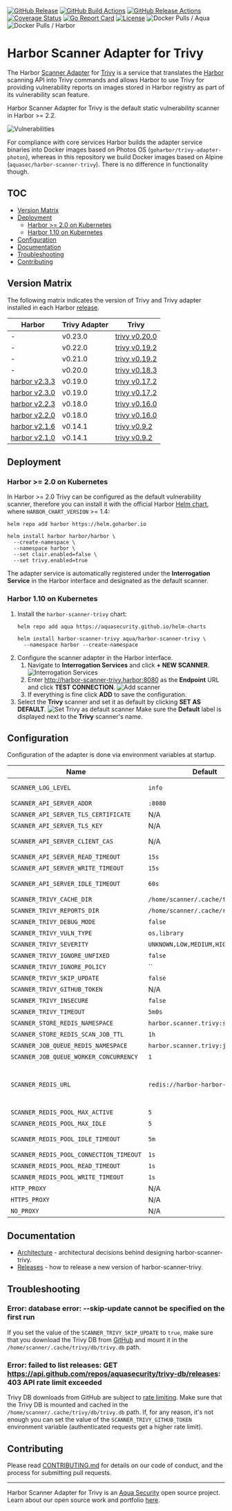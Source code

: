 [![GitHub Release][release-img]][release]
[![GitHub Build Actions][build-action-img]][actions]
[![GitHub Release Actions][release-action-img]][actions]
[![Coverage Status][cov-img]][cov]
[![Go Report Card][report-card-img]][report-card]
[![License][license-img]][license]
![Docker Pulls / Aqua][docker-pulls-aqua]
![Docker Pulls / Harbor][docker-pulls-harbor]

# Harbor Scanner Adapter for Trivy

The Harbor [Scanner Adapter][harbor-pluggable-scanners] for [Trivy][trivy] is a service that translates
the [Harbor][harbor] scanning API into Trivy commands and allows Harbor to use Trivy for providing vulnerability
reports on images stored in Harbor registry as part of its vulnerability scan feature.

Harbor Scanner Adapter for Trivy is the default static vulnerability scanner in Harbor >= 2.2.

![Vulnerabilities](docs/images/vulnerabilities.png)

For compliance with core services Harbor builds the adapter service binaries into Docker images based on
Photos OS (`goharbor/trivy-adapter-photon`), whereas in this repository we build Docker images based on Alpine
(`aquasec/harbor-scanner-trivy`). There is no difference in functionality though.

## TOC
- [Version Matrix](#version-matrix)
- [Deployment](#deployment)
  - [Harbor >= 2.0 on Kubernetes](#harbor--20-on-kubernetes)
  - [Harbor 1.10 on Kubernetes](#harbor-110-on-kubernetes)
- [Configuration](#configuration)
- [Documentation](#documentation)
- [Troubleshooting](#troubleshooting)
- [Contributing](#contributing)

## Version Matrix

The following matrix indicates the version of Trivy and Trivy adapter installed in each Harbor
[release](https://github.com/goharbor/harbor/releases).

| Harbor          | Trivy Adapter | Trivy           |
|-----------------|---------------|-----------------|
| -               | v0.23.0       | [trivy v0.20.0] |
| -               | v0.22.0       | [trivy v0.19.2] |
| -               | v0.21.0       | [trivy v0.19.2] |
| -               | v0.20.0       | [trivy v0.18.3] |
| [harbor v2.3.3] | v0.19.0       | [trivy v0.17.2] |
| [harbor v2.3.0] | v0.19.0       | [trivy v0.17.2] |
| [harbor v2.2.3] | v0.18.0       | [trivy v0.16.0] |
| [harbor v2.2.0] | v0.18.0       | [trivy v0.16.0] |
| [harbor v2.1.6] | v0.14.1       | [trivy v0.9.2]  |
| [harbor v2.1.0] | v0.14.1       | [trivy v0.9.2]  |

[harbor v2.3.3]: https://github.com/goharbor/harbor/releases/tag/v2.3.3
[harbor v2.3.0]: https://github.com/goharbor/harbor/releases/tag/v2.3.0
[harbor v2.2.3]: https://github.com/goharbor/harbor/releases/tag/v2.2.3
[harbor v2.2.0]: https://github.com/goharbor/harbor/releases/tag/v2.2.0
[harbor v2.1.6]: https://github.com/goharbor/harbor/releases/tag/v2.1.6
[harbor v2.1.0]: https://github.com/goharbor/harbor/releases/tag/v2.1.0

[trivy v0.20.0]: https://github.com/aquasecurity/trivy/releases/tag/v0.20.0
[trivy v0.19.2]: https://github.com/aquasecurity/trivy/releases/tag/v0.19.2
[trivy v0.18.3]: https://github.com/aquasecurity/trivy/releases/tag/v0.18.3
[trivy v0.17.2]: https://github.com/aquasecurity/trivy/releases/tag/v0.17.2
[trivy v0.16.0]: https://github.com/aquasecurity/trivy/releases/tag/v0.16.0
[trivy v0.9.2]: https://github.com/aquasecurity/trivy/releases/tag/v0.9.2

## Deployment

### Harbor >= 2.0 on Kubernetes

In Harbor >= 2.0 Trivy can be configured as the default vulnerability scanner, therefore you can install it with the
official Harbor [Helm chart][harbor-helm-chart], where `HARBOR_CHART_VERSION` >= 1.4:

```
helm repo add harbor https://helm.goharbor.io
```

```
helm install harbor harbor/harbor \
  --create-namespace \
  --namespace harbor \
  --set clair.enabled=false \
  --set trivy.enabled=true
```

The adapter service is automatically registered under the **Interrogation Service** in the Harbor interface and
designated as the default scanner.

### Harbor 1.10 on Kubernetes

1. Install the `harbor-scanner-trivy` chart:
   ```
   helm repo add aqua https://aquasecurity.github.io/helm-charts
   ```
   ```
   helm install harbor-scanner-trivy aqua/harbor-scanner-trivy \
     --namespace harbor --create-namespace
   ```
2. Configure the scanner adapter in the Harbor interface.
   1. Navigate to **Interrogation Services** and click **+ NEW SCANNER**.
      ![Interrogation Services](docs/images/interrogation_services.png)
   2. Enter http://harbor-scanner-trivy.harbor:8080 as the **Endpoint** URL and click **TEST CONNECTION**.
      ![Add scanner](docs/images/add_scanner.png)
   3. If everything is fine click **ADD** to save the configuration.
3. Select the **Trivy** scanner and set it as default by clicking **SET AS DEFAULT**.
   ![Set Trivy as default scanner](docs/images/default_scanner.png)
   Make sure the **Default** label is displayed next to the **Trivy** scanner's name.

## Configuration

Configuration of the adapter is done via environment variables at startup.

|                  Name                     |                  Default           | Description |
|-------------------------------------------|------------------------------------|-------------|
| `SCANNER_LOG_LEVEL`                       | `info`                             | The log level of `trace`, `debug`, `info`, `warn`, `warning`, `error`, `fatal` or `panic`. The standard logger logs entries with that level or anything above it. |
| `SCANNER_API_SERVER_ADDR`                 | `:8080`                            | Binding address for the API server                                                   |
| `SCANNER_API_SERVER_TLS_CERTIFICATE`      | N/A                                | The absolute path to the x509 certificate file                                       |
| `SCANNER_API_SERVER_TLS_KEY`              | N/A                                | The absolute path to the x509 private key file                                       |
| `SCANNER_API_SERVER_CLIENT_CAS`           | N/A                                | A list of absolute paths to x509 root certificate authorities that the api use if required to verify a client certificate |
| `SCANNER_API_SERVER_READ_TIMEOUT`         | `15s`                              | The maximum duration for reading the entire request, including the body              |
| `SCANNER_API_SERVER_WRITE_TIMEOUT`        | `15s`                              | The maximum duration before timing out writes of the response                        |
| `SCANNER_API_SERVER_IDLE_TIMEOUT`         | `60s`                              | The maximum amount of time to wait for the next request when keep-alives are enabled |
| `SCANNER_TRIVY_CACHE_DIR`                 | `/home/scanner/.cache/trivy`       | Trivy cache directory                                                                |
| `SCANNER_TRIVY_REPORTS_DIR`               | `/home/scanner/.cache/reports`     | Trivy reports directory                                                              |
| `SCANNER_TRIVY_DEBUG_MODE`                | `false`                            | The flag to enable or disable Trivy debug mode                                       |
| `SCANNER_TRIVY_VULN_TYPE`                 | `os,library`                       | Comma-separated list of vulnerability types. Possible values are `os` and `library`. |
| `SCANNER_TRIVY_SEVERITY`                  | `UNKNOWN,LOW,MEDIUM,HIGH,CRITICAL` | Comma-separated list of vulnerabilities severities to be displayed                   |
| `SCANNER_TRIVY_IGNORE_UNFIXED`            | `false`                            | The flag to display only fixed vulnerabilities                                       |
| `SCANNER_TRIVY_IGNORE_POLICY`             | ``                                 | The path for the Trivy ignore policy OPA Rego file                                   |
| `SCANNER_TRIVY_SKIP_UPDATE`               | `false`                            | The flag to enable or disable [Trivy DB][trivy-db] downloads from GitHub             |
| `SCANNER_TRIVY_GITHUB_TOKEN`              | N/A                                | The GitHub access token to download [Trivy DB][trivy-db] (see [GitHub rate limiting][gh-rate-limit]) |
| `SCANNER_TRIVY_INSECURE`                  | `false`                            | The flag to skip verifying registry certificate                                      |
| `SCANNER_TRIVY_TIMEOUT`                   | `5m0s`                             | The duration to wait for scan completion                                             |
| `SCANNER_STORE_REDIS_NAMESPACE`           | `harbor.scanner.trivy:store`       | The namespace for keys in the Redis store                                            |
| `SCANNER_STORE_REDIS_SCAN_JOB_TTL`        | `1h`                               | The time to live for persisting scan jobs and associated scan reports                |
| `SCANNER_JOB_QUEUE_REDIS_NAMESPACE`       | `harbor.scanner.trivy:job-queue`   | The namespace for keys in the scan jobs queue backed by Redis                        |
| `SCANNER_JOB_QUEUE_WORKER_CONCURRENCY`    | `1`                                | The number of workers to spin-up for the scan jobs queue                             |
| `SCANNER_REDIS_URL`                       | `redis://harbor-harbor-redis:6379` | The Redis server URI. The URI supports schemas to connect to a standalone Redis server, i.e. `redis://:password@standalone_host:port/db-number` and Redis Sentinel deployment, i.e. `redis+sentinel://:password@sentinel_host1:port1,sentinel_host2:port2/monitor-name/db-number`. |
| `SCANNER_REDIS_POOL_MAX_ACTIVE`           | `5`                                | The max number of connections allocated by the Redis connection pool                 |
| `SCANNER_REDIS_POOL_MAX_IDLE`             | `5`                                | The max number of idle connections in the Redis connection pool                      |
| `SCANNER_REDIS_POOL_IDLE_TIMEOUT`         | `5m`                               | The duration after which idle connections to the Redis server are closed. If the value is zero, then idle connections are not closed. |
| `SCANNER_REDIS_POOL_CONNECTION_TIMEOUT`   | `1s`                               | The timeout for connecting to the Redis server                                       |
| `SCANNER_REDIS_POOL_READ_TIMEOUT`         | `1s`                               | The timeout for reading a single Redis command reply                                 |
| `SCANNER_REDIS_POOL_WRITE_TIMEOUT`        | `1s`                               | The timeout for writing a single Redis command.                                      |
| `HTTP_PROXY`                              | N/A                                | The URL of the HTTP proxy server                                                     |
| `HTTPS_PROXY`                             | N/A                                | The URL of the HTTPS proxy server                                                    |
| `NO_PROXY`                                | N/A                                | The URLs that the proxy settings do not apply to                                     |

## Documentation

- [Architecture](./docs/ARCHITECTURE.md) - architectural decisions behind designing harbor-scanner-trivy.
- [Releases](./docs/RELEASES.md) - how to release a new version of harbor-scanner-trivy.

## Troubleshooting

### Error: database error: --skip-update cannot be specified on the first run

If you set the value of the `SCANNER_TRIVY_SKIP_UPDATE` to `true`, make sure that you download the Trivy DB
from [GitHub][trivy-db] and mount it in the `/home/scanner/.cache/trivy/db/trivy.db` path.

### Error: failed to list releases: GET https://api.github.com/repos/aquasecurity/trivy-db/releases: 403 API rate limit exceeded

Trivy DB downloads from GitHub are subject to [rate limiting][gh-rate-limit]. Make sure that the Trivy DB is mounted
and cached in the `/home/scanner/.cache/trivy/db/trivy.db` path. If, for any reason, it's not enough you can set the
value of the `SCANNER_TRIVY_GITHUB_TOKEN` environment variable (authenticated requests get a higher rate limit).

## Contributing

Please read [CONTRIBUTING.md](CONTRIBUTING.md) for details on our code of conduct, and the process for submitting pull
requests.

---
Harbor Scanner Adapter for Trivy is an [Aqua Security](https://aquasec.com) open source project.  
Learn about our open source work and portfolio [here](https://www.aquasec.com/products/open-source-projects/).

[release-img]: https://img.shields.io/github/release/aquasecurity/harbor-scanner-trivy.svg?logo=github
[release]: https://github.com/aquasecurity/harbor-scanner-trivy/releases
[build-action-img]: https://github.com/aquasecurity/harbor-scanner-trivy/workflows/build/badge.svg
[release-action-img]: https://github.com/aquasecurity/harbor-scanner-trivy/workflows/release/badge.svg
[actions]: https://github.com/aquasecurity/harbor-scanner-trivy/actions
[cov-img]: https://codecov.io/github/aquasecurity/harbor-scanner-trivy/branch/main/graph/badge.svg
[cov]: https://codecov.io/github/aquasecurity/harbor-scanner-trivy
[report-card-img]: https://goreportcard.com/badge/github.com/aquasecurity/harbor-scanner-trivy
[report-card]: https://goreportcard.com/report/github.com/aquasecurity/harbor-scanner-trivy
[docker-pulls-aqua]: https://img.shields.io/docker/pulls/aquasec/harbor-scanner-trivy?logo=docker&label=docker%20pulls%20%2F%20aquasec
[docker-pulls-harbor]: https://img.shields.io/docker/pulls/goharbor/trivy-adapter-photon?logo=docker&label=docker%20pulls%20%2F%20goharbor
[license-img]: https://img.shields.io/github/license/aquasecurity/harbor-scanner-trivy.svg
[license]: https://github.com/aquasecurity/harbor-scanner-trivy/blob/main/LICENSE

[harbor]: https://github.com/goharbor/harbor
[harbor-helm-chart]: https://github.com/goharbor/harbor-helm
[trivy]: https://github.com/aquasecurity/trivy
[trivy-db]: https://github.com/aquasecurity/trivy-db
[latest-release-url]: https://hub.docker.com/r/aquasec/harbor-scanner-trivy/tags
[harbor-pluggable-scanners]: https://github.com/goharbor/community/blob/master/proposals/pluggable-image-vulnerability-scanning_proposal.md
[gh-rate-limit]: https://github.com/aquasecurity/trivy#github-rate-limiting
